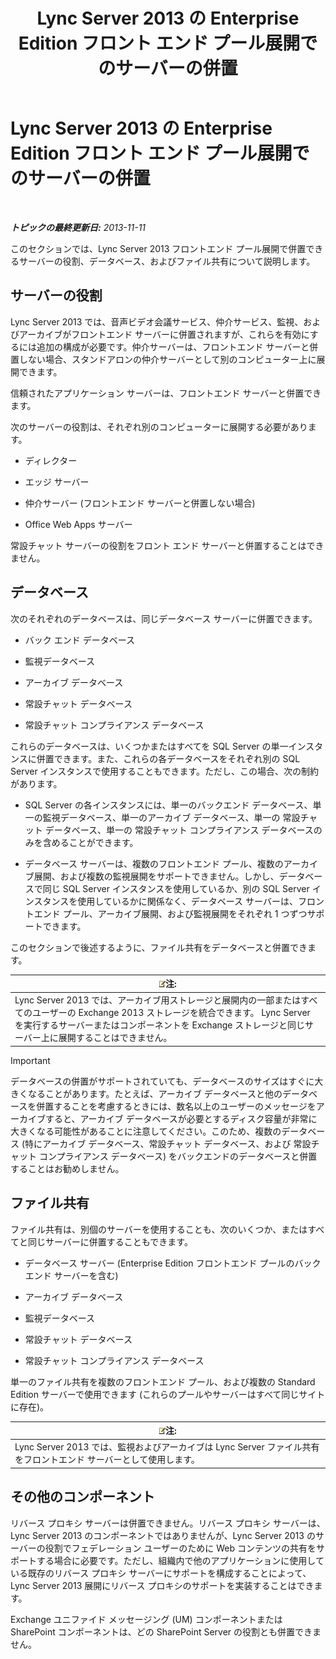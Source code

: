 ﻿---
title: Lync Server 2013 の Enterprise Edition フロント エンド プール展開でのサーバーの併置
TOCTitle: Enterprise Edition フロント エンド プール展開でのサーバーの併置
ms:assetid: 0516b18d-14c0-4237-9279-0f92e341b1bd
ms:mtpsurl: https://technet.microsoft.com/ja-jp/library/Gg398102(v=OCS.15)
ms:contentKeyID: 48271113
ms.date: 05/19/2016
mtps_version: v=OCS.15
ms.translationtype: HT
---

# Lync Server 2013 の Enterprise Edition フロント エンド プール展開でのサーバーの併置

 

_**トピックの最終更新日:** 2013-11-11_

このセクションでは、Lync Server 2013 フロントエンド プール展開で併置できるサーバーの役割、データベース、およびファイル共有について説明します。

## サーバーの役割

Lync Server 2013 では、音声ビデオ会議サービス、仲介サービス、監視、およびアーカイブがフロントエンド サーバーに併置されますが、これらを有効にするには追加の構成が必要です。仲介サーバーは、フロントエンド サーバーと併置しない場合、スタンドアロンの仲介サーバーとして別のコンピューター上に展開できます。

信頼されたアプリケーション サーバーは、フロントエンド サーバーと併置できます。

次のサーバーの役割は、それぞれ別のコンピューターに展開する必要があります。

  - ディレクター

  - エッジ サーバー

  - 仲介サーバー (フロントエンド サーバーと併置しない場合)

  - Office Web Apps サーバー

常設チャット サーバーの役割をフロント エンド サーバーと併置することはできません。

## データベース

次のそれぞれのデータベースは、同じデータベース サーバーに併置できます。

  - バック エンド データベース

  - 監視データベース

  - アーカイブ データベース

  - 常設チャット データベース

  - 常設チャット コンプライアンス データベース

これらのデータベースは、いくつかまたはすべてを SQL Server の単一インスタンスに併置できます。また、これらの各データベースをそれぞれ別の SQL Server インスタンスで使用することもできます。ただし、この場合、次の制約があります。

  - SQL Server の各インスタンスには、単一のバックエンド データベース、単一の監視データベース、単一のアーカイブ データベース、単一の 常設チャット データベース、単一の 常設チャット コンプライアンス データベースのみを含めることができます。

  - データベース サーバーは、複数のフロントエンド プール、複数のアーカイブ展開、および複数の監視展開をサポートできません。しかし、データベースで同じ SQL Server インスタンスを使用しているか、別の SQL Server インスタンスを使用しているかに関係なく、データベース サーバーは、フロントエンド プール、アーカイブ展開、および監視展開をそれぞれ 1 つずつサポートできます。

このセクションで後述するように、ファイル共有をデータベースと併置できます。

<table>
<thead>
<tr class="header">
<th><img src="images/Gg412781.note(OCS.15).gif" title="note" alt="note" />注:</th>
</tr>
</thead>
<tbody>
<tr class="odd">
<td>Lync Server 2013 では、アーカイブ用ストレージと展開内の一部またはすべてのユーザーの Exchange 2013 ストレージを統合できます。 Lync Server を実行するサーバーまたはコンポーネントを Exchange ストレージと同じサーバー上に展開することはできません。</td>
</tr>
</tbody>
</table>



> [!IMPORTANT]
> データベースの併置がサポートされていても、データベースのサイズはすぐに大きくなることがあります。たとえば、アーカイブ データベースと他のデータベースを併置することを考慮するときには、数名以上のユーザーのメッセージをアーカイブすると、アーカイブ データベースが必要とするディスク容量が非常に大きくなる可能性があることに注意してください。このため、複数のデータベース (特にアーカイブ データベース、常設チャット データベース、および 常設チャット コンプライアンス データベース) をバックエンドのデータベースと併置することはお勧めしません。



## ファイル共有

ファイル共有は、別個のサーバーを使用することも、次のいくつか、またはすべてと同じサーバーに併置することもできます。

  - データベース サーバー (Enterprise Edition フロントエンド プールのバック エンド サーバーを含む)

  - アーカイブ データベース

  - 監視データベース

  - 常設チャット データベース

  - 常設チャット コンプライアンス データベース

単一のファイル共有を複数のフロントエンド プール、および複数の Standard Edition サーバーで使用できます (これらのプールやサーバーはすべて同じサイトに存在)。

<table>
<thead>
<tr class="header">
<th><img src="images/Gg412781.note(OCS.15).gif" title="note" alt="note" />注:</th>
</tr>
</thead>
<tbody>
<tr class="odd">
<td>Lync Server 2013 では、監視およびアーカイブは Lync Server ファイル共有をフロントエンド サーバーとして使用します。</td>
</tr>
</tbody>
</table>


## その他のコンポーネント

リバース プロキシ サーバーは併置できません。リバース プロキシ サーバーは、Lync Server 2013 のコンポーネントではありませんが、Lync Server 2013 のサーバーの役割でフェデレーション ユーザーのために Web コンテンツの共有をサポートする場合に必要です。ただし、組織内で他のアプリケーションに使用している既存のリバース プロキシ サーバーにサポートを構成することによって、Lync Server 2013 展開にリバース プロキシのサポートを実装することはできます。

Exchange ユニファイド メッセージング (UM) コンポーネントまたは SharePoint コンポーネントは、どの SharePoint Server の役割とも併置できません。

